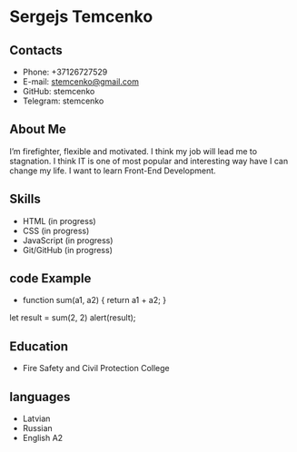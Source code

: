 # Sergejs Temcenko

## Contacts

- Phone: +37126727529
- E-mail: stemcenko@gmail.com
- GitHub: stemcenko
- Telegram: stemcenko

## About Me 

I’m firefighter, flexible and motivated. I think my job will lead me to stagnation. I think IT is one of most popular and interesting way have I can change my life. I want to learn Front-End Development.

## Skills 

- HTML (in progress)
- CSS (in progress)
- JavaScript (in progress)
- Git/GitHub (in progress)

## code Example

- function sum(a1, a2) {
    return a1 + a2;
}

let result = sum(2, 2)
alert(result);

## Education 

- Fire Safety and Civil Protection College

## languages

- Latvian
- Russian
- English A2